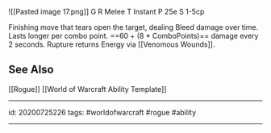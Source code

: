 ![[Pasted image 17.png]]
G 
R Melee
T Instant
P 25e
S 1-5cp

Finishing move that tears open the target, dealing Bleed damage over time. Lasts longer per combo point. ==60 + (8 * ComboPoints)== damage every 2 seconds.  Rupture returns Energy via [[Venomous Wounds]].

## See Also
[[Rogue]]
[[World of Warcraft Ability Template]]

---

id: 20200725226
tags: #worldofwarcraft #rogue #ability

---